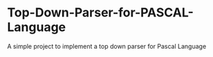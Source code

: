 # Top-Down-Parser-for-PASCAL-Language
A simple project to implement a top down parser for Pascal Language
